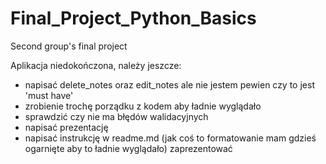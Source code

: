 # Final_Project_Python_Basics
Second group's final project

Aplikacja niedokończona, należy jeszcze:
- napisać delete_notes oraz edit_notes ale nie jestem pewien czy to jest 'must have'
- zrobienie trochę porządku z kodem aby ładnie wyglądało
- sprawdzić czy nie ma błędów walidacyjnych
- napisać prezentację
- napisać instrukcję w readme.md (jak coś to formatowanie mam gdzieś ogarnięte aby to ładnie wyglądało)
zaprezentować
